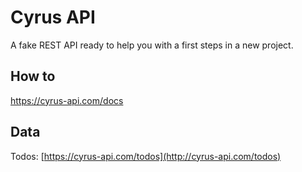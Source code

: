 # Cyrus API

A fake REST API ready to help you with a first steps in a new project.

## How to

https://cyrus-api.com/docs

## Data

Todos: [https://cyrus-api.com/todos](http://cyrus-api.com/todos)
